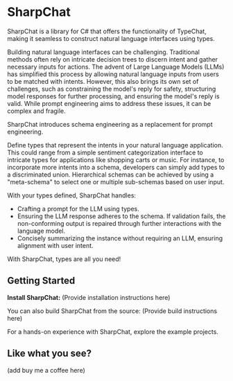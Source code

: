 # SharpChat

SharpChat is a library for C# that offers the functionality of TypeChat, making it seamless to construct natural language interfaces using types.

Building natural language interfaces can be challenging. Traditional methods often rely on intricate decision trees to discern intent and gather necessary inputs for actions. The advent of Large Language Models (LLMs) has simplified this process by allowing natural language inputs from users to be matched with intents. However, this also brings its own set of challenges, such as constraining the model's reply for safety, structuring model responses for further processing, and ensuring the model's reply is valid. While prompt engineering aims to address these issues, it can be complex and fragile.

SharpChat introduces schema engineering as a replacement for prompt engineering.

Define types that represent the intents in your natural language application. This could range from a simple sentiment categorization interface to intricate types for applications like shopping carts or music. For instance, to incorporate more intents into a schema, developers can simply add types to a discriminated union. Hierarchical schemas can be achieved by using a "meta-schema" to select one or multiple sub-schemas based on user input.

With your types defined, SharpChat handles:

- Crafting a prompt for the LLM using types.
- Ensuring the LLM response adheres to the schema. If validation fails, the non-conforming output is repaired through further interactions with the language model.
- Concisely summarizing the instance without requiring an LLM, ensuring alignment with user intent.

With SharpChat, types are all you need!

## Getting Started

**Install SharpChat:**
(Provide installation instructions here)

You can also build SharpChat from the source:
(Provide build instructions here)

For a hands-on experience with SharpChat, explore the example projects.

## Like what you see?

(add buy me a coffee here)